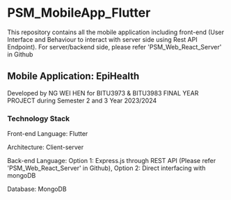 # PSM_MobileApp_Flutter

This repository contains all the mobile application including front-end (User Interface and Behaviour to interact with server side using Rest API Endpoint). For server/backend side, please refer 'PSM_Web_React_Server' in Github

## Mobile Application: EpiHealth

Developed by NG WEI HEN for BITU3973 & BITU3983 FINAL YEAR PROJECT during Semester 2 and 3 Year 2023/2024

### Technology Stack

Front-end Language: Flutter

Architecture: Client-server

Back-end Language: Option 1: Express.js through REST API (Please refer 'PSM_Web_React_Server' in Github), Option 2: Direct interfacing with mongoDB

Database: MongoDB